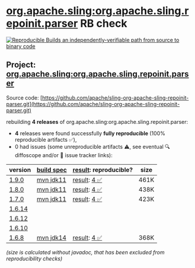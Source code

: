 [org.apache.sling:org.apache.sling.repoinit.parser](https://central.sonatype.com/artifact/org.apache.sling/org.apache.sling.repoinit.parser/versions) RB check
=======

[![Reproducible Builds](https://reproducible-builds.org/images/logos/rb.svg) an independently-verifiable path from source to binary code](https://reproducible-builds.org/)

## Project: [org.apache.sling:org.apache.sling.repoinit.parser](https://central.sonatype.com/artifact/org.apache.sling/org.apache.sling.repoinit.parser/versions)

Source code: [https://github.com/apache/sling-org-apache-sling-repoinit-parser.git](https://github.com/apache/sling-org-apache-sling-repoinit-parser.git)

rebuilding **4 releases** of org.apache.sling:org.apache.sling.repoinit.parser:
- **4** releases were found successfully **fully reproducible** (100% reproducible artifacts :white_check_mark:),
- 0 had issues (some unreproducible artifacts :warning:, see eventual :mag: diffoscope and/or :memo: issue tracker links):

| version | [build spec](/BUILDSPEC.md) | [result](https://reproducible-builds.org/docs/jvm/): reproducible? | size |
| -- | --------- | ------ | -- |
| [1.9.0](https://central.sonatype.com/artifact/org.apache.sling/org.apache.sling.repoinit.parser/1.9.0/pom) | [mvn jdk11](org.apache.sling.repoinit.parser-1.9.0.buildspec) | [result](org.apache.sling.repoinit.parser-1.9.0.buildinfo): [4 :white_check_mark: ](org.apache.sling.repoinit.parser-1.9.0.buildcompare) | 461K |
| [1.8.0](https://central.sonatype.com/artifact/org.apache.sling/org.apache.sling.repoinit.parser/1.8.0/pom) | [mvn jdk11](org.apache.sling.repoinit.parser-1.8.0.buildspec) | [result](org.apache.sling.repoinit.parser-1.8.0.buildinfo): [4 :white_check_mark: ](org.apache.sling.repoinit.parser-1.8.0.buildcompare) | 438K |
| [1.7.0](https://central.sonatype.com/artifact/org.apache.sling/org.apache.sling.repoinit.parser/1.7.0/pom) | [mvn jdk11](org.apache.sling.repoinit.parser-1.7.0.buildspec) | [result](org.apache.sling.repoinit.parser-1.7.0.buildinfo): [4 :white_check_mark: ](org.apache.sling.repoinit.parser-1.7.0.buildcompare) | 423K |
| [1.6.14](https://central.sonatype.com/artifact/org.apache.sling/org.apache.sling.repoinit.parser/1.6.14/pom) | | | |
| [1.6.12](https://central.sonatype.com/artifact/org.apache.sling/org.apache.sling.repoinit.parser/1.6.12/pom) | | | |
| [1.6.10](https://central.sonatype.com/artifact/org.apache.sling/org.apache.sling.repoinit.parser/1.6.10/pom) | | | |
| [1.6.8](https://central.sonatype.com/artifact/org.apache.sling/org.apache.sling.repoinit.parser/1.6.8/pom) | [mvn jdk14](org.apache.sling.repoinit.parser-1.6.8.buildspec) | [result](org.apache.sling.repoinit.parser-1.6.8.buildinfo): [4 :white_check_mark: ](org.apache.sling.repoinit.parser-1.6.8.buildcompare) | 368K |

<i>(size is calculated without javadoc, that has been excluded from reproducibility checks)</i>
